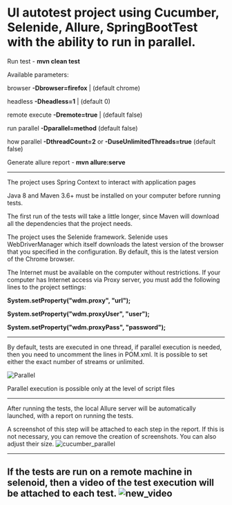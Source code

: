 # UI autotest project using Cucumber, Selenide, Allure, SpringBootTest with the ability to run in parallel.



Run test - **mvn clean test**


Available parameters:


browser **-Dbrowser=firefox** | (default chrome)

headless **-Dheadless=1** | (default 0)

remote execute  **-Dremote=true** | (default false)

run parallel    **-Dparallel=method** (default false)

how parallel    **-DthreadCount=2** or **-DuseUnlimitedThreads=true** (default false)

Generate allure report - **mvn allure:serve**

------------------------------------------------------------------------------------------------------------

The project uses Spring Context to interact with application pages

Java 8 and Maven 3.6+ must be installed on your computer before running tests.

The first run of the tests will take a little longer, 
since Maven will download all the dependencies that the project needs.

The project uses the Selenide framework. Selenide uses WebDriverManager
which itself downloads the latest version of the browser that you specified in the configuration. 
By default, this is the latest version of the Chrome browser.

The Internet must be available on the computer without restrictions. 
If your computer has Internet access via Proxy server, 
you must add the following lines to the project settings:

**System.setProperty("wdm.proxy", "url");**

**System.setProperty("wdm.proxyUser", "user");**

**System.setProperty("wdm.proxyPass", "password");**

-------------------------------------------------------------------------------------------------------
By default, tests are executed in one thread, if parallel execution is needed, then you need to uncomment the lines in POM.xml. 
It is possible to set either the exact number of streams or unlimited.

![Parallel](https://user-images.githubusercontent.com/25115868/91717205-b193d280-eb99-11ea-8c89-1557d98a55b5.PNG)

Parallel execution is possible only at the level of script files

-------------------------------------------------------------------------------------------------------

After running the tests, the local Allure server will be automatically launched,
with a report on running the tests.

A screenshot of this step will be attached to each step in the report. 
If this is not necessary, you can remove the creation of screenshots. 
You can also adjust their size.
![cucumber_parallel](https://user-images.githubusercontent.com/25115868/91716912-2c102280-eb99-11ea-83e7-38e6c14f8919.PNG)

-------------------------------------------------------------------------------------------------------

If the tests are run on a remote machine in selenoid, then a video of the test execution will be attached to each test.
![new_video](https://user-images.githubusercontent.com/25115868/92081608-fd2dc280-edcb-11ea-9295-4d9772e11603.PNG)
--------------------------------------------------------------------------------------------------------
